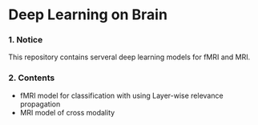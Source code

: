 # Deep Learning on Brain

### 1. Notice
This repository contains serveral deep learning models for fMRI and MRI.  

### 2. Contents
* fMRI model for classification with using Layer-wise relevance propagation
* MRI model of cross modality
